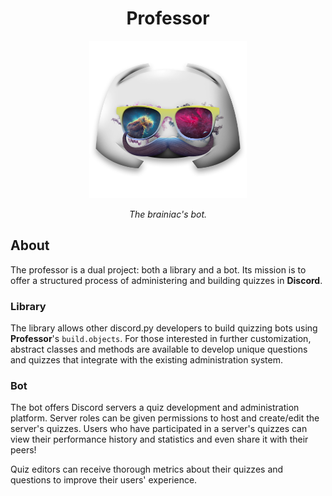 
<div align="center">
	<h1>Professor</h1>
	<img src="./dev/astro-professor.png" alt="The Professor" width="50%" height="auto">

*The brainiac's bot.*
</div>

## About
The professor is a dual project: both a library and a bot. Its
mission is to offer a structured process of administering and
building quizzes in **Discord**.

### Library
The library allows other discord.py developers to build quizzing
bots using **Professor**'s `build.objects`. For those interested
in further customization, abstract classes and methods are
available to develop unique questions and quizzes that integrate
with the existing administration system.

### Bot
The bot offers Discord servers a quiz development and
administration platform. Server roles can be given permissions
to host and create/edit the server's quizzes. Users who have
participated in a server's quizzes can view their performance
history and statistics and even share it with their peers!

Quiz editors can receive thorough metrics about their quizzes
and questions to improve their users' experience.
